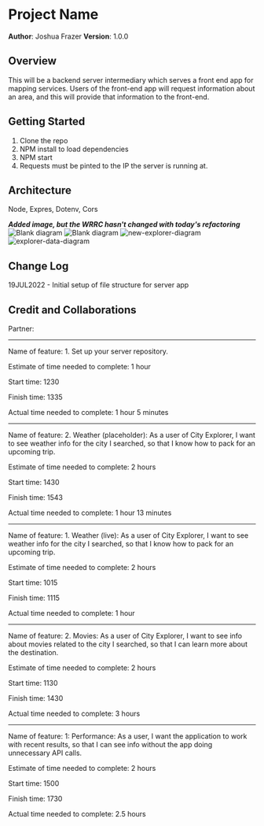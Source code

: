 # Project Name

**Author**: Joshua Frazer
**Version**: 1.0.0 

## Overview
This will be a backend server intermediary which serves a front end app for mapping services. Users of the front-end app will request information about an area, and this will provide that information to the front-end.

## Getting Started
1. Clone the repo
2. NPM install to load dependencies
3. NPM start
4. Requests must be pinted to the IP the server is running at.

## Architecture
Node, Expres, Dotenv, Cors

***Added image, but the WRRC hasn't changed with today's refactoring***
![Blank diagram](https://user-images.githubusercontent.com/6252799/180089996-506b196d-59bf-42a5-818a-e03637333ecf.png)
![Blank diagram](https://user-images.githubusercontent.com/6252799/180090048-aae10503-3289-45aa-8666-8528f0dc65e7.png)
![new-explorer-diagram](https://user-images.githubusercontent.com/6252799/179876773-cf3c19c8-7bb1-4348-98db-10c4b82ef44a.png)
![explorer-data-diagram](https://user-images.githubusercontent.com/6252799/180028515-24f42a71-80c4-4a6e-91c0-05c17a7aec04.png)

## Change Log

19JUL2022 - Initial setup of file structure for server app

## Credit and Collaborations
Partner: 

---

Name of feature: 1. Set up your server repository.

Estimate of time needed to complete: 1 hour

Start time: 1230

Finish time: 1335

Actual time needed to complete: 1 hour 5 minutes

---

Name of feature: 2. Weather (placeholder): As a user of City Explorer, I want to see weather info for the city I searched, so that I know how to pack for an upcoming trip.

Estimate of time needed to complete: 2 hours

Start time: 1430

Finish time: 1543

Actual time needed to complete: 1 hour 13 minutes

---

Name of feature: 1. Weather (live): As a user of City Explorer, I want to see weather info for the city I searched, so that I know how to pack for an upcoming trip.

Estimate of time needed to complete: 2 hours

Start time: 1015

Finish time: 1115

Actual time needed to complete: 1 hour

---

Name of feature: 2. Movies: As a user of City Explorer, I want to see info about movies related to the city I searched, so that I can learn more about the destination.

Estimate of time needed to complete: 2 hours

Start time: 1130

Finish time: 1430

Actual time needed to complete: 3 hours

---

Name of feature: 1: Performance: As a user, I want the application to work with recent results, so that I can see info without the app doing unnecessary API calls.

Estimate of time needed to complete: 2 hours

Start time: 1500

Finish time: 1730

Actual time needed to complete: 2.5 hours